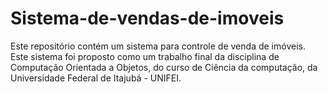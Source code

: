 # Sistema-de-vendas-de-imoveis
Este repositório contém um sistema para controle de venda de imóveis. Este sistema foi proposto como um trabalho final da disciplina de Computação Orientada a Objetos, do curso de Ciência da computação, da Universidade Federal de Itajubá - UNIFEI.
